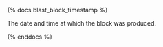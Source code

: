 {% docs blast_block_timestamp %}

The date and time at which the block was produced.  

{% enddocs %}